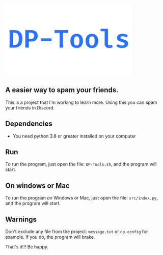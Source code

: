 <img src="https://github.com/matheuscristian/DP-Tools/blob/master/icon.png" width="400px">


## A easier way to spam your friends.

This is a project that i'm working to learn more.
Using this you can spam your friends in Discord.

## Dependencies
- You need python 3.8 or greater installed on your computer

## Run
To run the program, just open the file: `DP-Tools.sh`, and the program will start.

## On windows or Mac
To run the program on Windows or Mac, just open the file: `src/index.py`, and the program will start.

## Warnings
Don't exclude any file from the project: `message.txt` or `dp.config` for example. If you do, the program will brake. 

That's it!!! Be happy.
